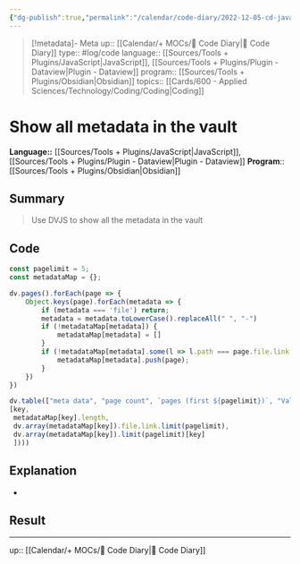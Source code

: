 ```yaml
---
{"dg-publish":true,"permalink":"/calendar/code-diary/2022-12-05-cd-java-script-show-all-metadata-in-the-vault/","title":"Show all metadata in the vault"}
---
```


> [!metadata]- Meta
> up:: [[Calendar/+ MOCs/🧪 Code Diary\|🧪 Code Diary]]
> type:: #log/code 
> language:: [[Sources/Tools + Plugins/JavaScript\|JavaScript]], [[Sources/Tools + Plugins/Plugin - Dataview\|Plugin - Dataview]]
> program:: [[Sources/Tools + Plugins/Obsidian\|Obsidian]]
> topics:: [[Cards/600 - Applied Sciences/Technology/Coding/Coding\|Coding]]


# Show all metadata in the vault
**Language::**  [[Sources/Tools + Plugins/JavaScript\|JavaScript]], [[Sources/Tools + Plugins/Plugin - Dataview\|Plugin - Dataview]]
**Program**:: [[Sources/Tools + Plugins/Obsidian\|Obsidian]]

## Summary
> Use DVJS to show all the metadata in the vault

## Code
```js
const pagelimit = 5;
const metadataMap = {};

dv.pages().forEach(page => {
    Object.keys(page).forEach(metadata => {
        if (metadata === 'file') return;
        metadata = metadata.toLowerCase().replaceAll(" ", "-")
        if (!metadataMap[metadata]) {
            metadataMap[metadata] = []
        }
        if (!metadataMap[metadata].some(l => l.path === page.file.link.path)) {
            metadataMap[metadata].push(page);
        }
    })
})

dv.table(["meta data", "page count", `pages (first ${pagelimit})`, "Values"], Object.keys(metadataMap).sort().map(key => (
[key, 
 metadataMap[key].length, 
 dv.array(metadataMap[key]).file.link.limit(pagelimit), 
 dv.array(metadataMap[key]).limit(pagelimit)[key]
 ])))
```

## Explanation
- 

## Result

---
up:: [[Calendar/+ MOCs/🧪 Code Diary\|🧪 Code Diary]]